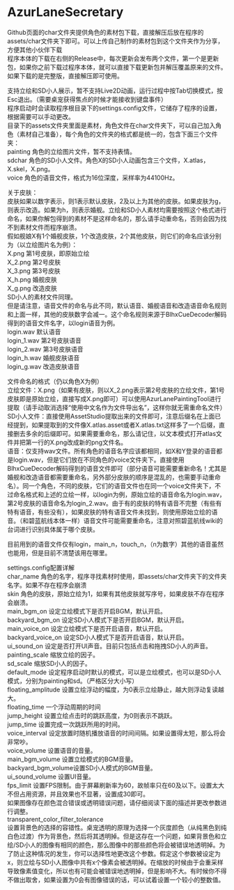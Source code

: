 # AzurLaneSecretary
Github页面的char文件夹提供角色的素材包下载，直接解压后放在程序的assets/char文件夹下即可。可以上传自己制作的素材包到这个文件夹作为分享，方便其他小伙伴下载  
程序本体的下载在右侧的Release中，每次更新会发布两个文件，第一个是更新包，如果你之前下载过程序本体，就可以直接下载更新包并解压覆盖原来的文件。如果下载的是完整版，直接解压即可使用。  
  
支持立绘和SD小人展示，暂不支持Live2D动画，运行过程中按Tab切换模式，按Esc退出。（需要桌宠获得焦点的时候才能接收到键盘事件）  
程序启动时会读取程序根目录下的settings.config文件，它储存了程序的设置，根据需要可以手动更改。  
目录下的assets文件夹里面是素材，角色文件在char文件夹下，可以自己加入角色（素材自己准备），每个角色的文件夹的格式都是统一的，包含下面三个文件夹：  
painting	角色的立绘图片文件，暂不支持表情。  
sdchar	角色的SD小人文件。角色X的SD小人动画包含三个文件，X.atlas，X.skel，X.png。  
voice	角色的语音文件，格式为16位深度，采样率为44100Hz。  
  
关于皮肤：  
皮肤如果以数字表示，则1表示默认皮肤，2及以上为其他的皮肤。如果皮肤为g，则表示改造。如果为h，则表示婚舰。立绘和SD小人素材均需要按照这个格式进行命名，如果你解包得到的素材不是这样命名的，那么请手动重命名，否则会因为找不到素材文件而程序崩溃。  
假如舰娘X有1个婚舰皮肤，1个改造皮肤，2个其他皮肤，则它们的命名应该分别为（以立绘图片名为例）：  
X.png	第1号皮肤，即原始立绘  
X_2.png	第2号皮肤  
X_3.png	第3号皮肤  
X_h.png	婚舰皮肤  
X_g.png	改造皮肤  
SD小人的素材文件同理。  
但是请注意，语音文件的命名与此不同，默认语音、婚舰语音和改造语音命名规则和上面一样，其他的皮肤数字会减一。这个命名规则来源于BlhxCueDecoder解码得到的语音文件名字，以login语音为例。  
login.wav		默认语音  
login_1.wav	第2号皮肤语音  
login_2.wav	第3号皮肤语音  
login_h.wav	婚舰皮肤语音  
login_g.wav	改造皮肤语音  
  
文件命名的格式（仍以角色X为例）  
立绘文件：X.png（如果有皮肤，则以X_2.png表示第2号皮肤的立绘文件，第1号皮肤即是原始立绘，直接写成X.png即可）可以使用AzurLanePaintingTool进行提取（请手动取消选择“使用中文名作为文件导出名”，这样你就无需重命名文件）  
SD小人文件：直接使用AssetStudio提取出来的文件即可，注意后缀名在上面已经提到，如果提取到的文件像X.atlas.asset或者X.atlas.txt这样多了一个后缀，直接删去多余的后缀即可。如果需要重命名，那么请记住，以文本模式打开atlas文件并把第一行的X.png改成新的png文件名。  
语音：仅支持wav文件。所有角色的语音名字应该都相同，如X和Y登录的语音都是login.wav，但是它们放在不同角色的voice文件夹下。直接使用BlhxCueDecoder解码得到的语音文件即可（部分语音可能需要重新命名！尤其是婚舰和改造语音都需要重命名，另外部分皮肤的顺序是混乱的，也需要手动重命名）。同一个角色，不同的皮肤，它们的语音文件也在同一个voice文件夹下，不过命名格式和上述的立绘一样，以login为例，原始立绘的语音命名为login.wav，第2号皮肤的语音命名为login_2.wav。由于有的皮肤的特有语音不完整（有些有特有语音，有些没有），如果皮肤的特有语音文件未找到，则使用原始立绘的语音。（和碧蓝航线本体一样）语音文件可能需要重命名，注意对照碧蓝航线wiki的台词进行识别具体属于哪个皮肤。  
  
目前用到的语音文件仅有login，main_n，touch_n，（n为数字）其他的语音虽然也能用，但是目前不清楚该用在哪里。  
  
settings.config配置详解  
char_name	角色的名字，程序寻找素材时使用，即assets/char文件夹下的文件夹名字。如果不存在程序会崩溃  
skin		角色的皮肤，原始立绘为1，如果有其他皮肤就写序号，如果皮肤不存在程序会崩溃。  
main_bgm_on	设定立绘模式下是否开启BGM，默认开启。  
backyard_bgm_on	设定SD小人模式下是否开启BGM，默认开启。  
main_voice_on	设定立绘模式下是否开启语音，默认开启。  
backyard_voice_on	设定SD小人模式下是否开启语音，默认开启。  
ui_sound_on	设定是否打开UI声音。目前只包括点击和拖拽SD小人的声音。  
painting_scale	缩放立绘的因子。  
sd_scale		缩放SD小人的因子。  
default_mode	设定程序启动时默认的模式，可以是立绘模式，也可以是SD小人模式，分别为painting和sd。（严格区分大小写）  
floating_amplitude	设置立绘浮动的幅度，为0表示立绘静止，越大则浮动复读越大。  
floating_time	一个浮动周期的时间  
jump_height	设置立绘点击时的跳跃高度，为0则表示不跳跃。  
jump_time	设置完成一次跳跃所用的时间。  
voice_interval	设定放置时随机播放语音的时间间隔。如果设置得太短，那么将会非常吵。  
voice_volume	设置语音的音量。  
main_bgm_volume	设置立绘模式的BGM音量。  
backyard_bgm_volume设置SD小人模式的BGM音量。  
ui_sound_volume	设置UI音量。  
fps_limit		设置FPS限制。由于屏幕刷新率为60，故帧率只在60及以下。设置太大不但占用资源，并且效果也不显著，设置成30即可。  
如果图像存在颜色混合错误或透明错误问题，请仔细阅读下面的描述并更改参数进行调整。  
transparent_color_filter_tolerance  
设置背景色的选择的容错性。桌宠透明的原理为选择一个灰度颜色（从纯黑色到纯白色过渡）作为背景色，然后将其透明掉。但是这存在一个问题，如果背景色和立绘/SD小人的图像有相同的颜色，那么图像中的那些颜色将会被错误地透明掉。为了防止这种情况的发生，你可以选择性地更改这个参数。假定这个参数被设定为x，则立绘与SD小人图像中共有x个像素会被透明掉。在缩放的时候由于会重采样导致像素值变化，所以也有可能会被错误地透明掉，但是影响不大。有时候你不得不做出取舍，如果设置为0会有图像错误的话，可以试着设置一个较小的整数值。
